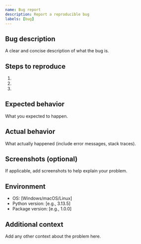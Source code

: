 ```yaml
---
name: Bug report
description: Report a reproducible bug
labels: [bug]
---
```


## Bug description

A clear and concise description of what the bug is.

## Steps to reproduce
1. 
2. 
3. 

## Expected behavior

What you expected to happen.

## Actual behavior

What actually happened (include error messages, stack traces).

## Screenshots (optional)

If applicable, add screenshots to help explain your problem.

## Environment
- OS: [Windows/macOS/Linux]
- Python version: [e.g., 3.13.5]
- Package version: [e.g., 1.0.0]

## Additional context
Add any other context about the problem here.

